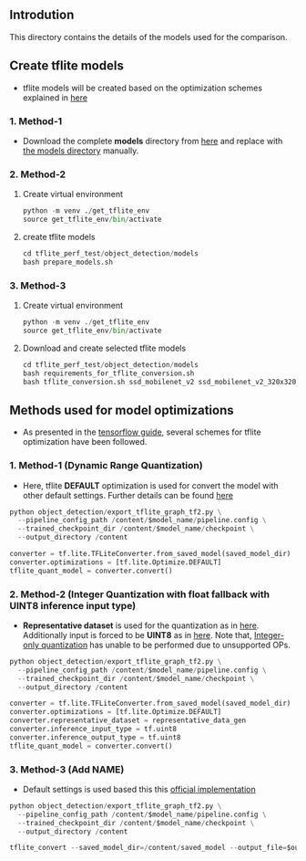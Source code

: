 ## Introdution

This directory contains the details of the models used for the comparison. 


## Create tflite models

* tflite models will be created based on the optimization schemes explained in [here](#methods-used-for-model-optimizations)

### 1. Method-1
* Download the complete **models** directory from [here](https://1drv.ms/u/s!AvriZdYzHLumoTuwMo0HXLCfHCMC?e=o71kcT) and replace with [the models directory](object_detection/models) manually.

### 2. Method-2

1. Create virtual environment
    ```python
    python -m venv ./get_tflite_env
    source get_tflite_env/bin/activate
    ```
  
1. create tflite models
    ```python
    cd tflite_perf_test/object_detection/models
    bash prepare_models.sh
    ```

### 3. Method-3
1. Create virtual environment
    ```python
    python -m venv ./get_tflite_env
    source get_tflite_env/bin/activate
    ```
  
1. Download and create selected tflite models
    ```python
    cd tflite_perf_test/object_detection/models
    bash requirements_for_tflite_conversion.sh
    bash tflite_conversion.sh ssd_mobilenet_v2 ssd_mobilenet_v2_320x320_coco17_tpu-8.tar.gz
    ```

## Methods used for model optimizations

* As presented in the [tensorflow guide](https://www.tensorflow.org/lite/performance/post_training_quantization), several schemes for tflite optimization have been followed. 

### 1. Method-1 (Dynamic Range Quantization)
* Here, tflite **DEFAULT** optimization is used for convert the model with other default settings. Further details can be found [here](https://www.tensorflow.org/lite/performance/post_training_quantization#dynamic_range_quantization)

```python
python object_detection/export_tflite_graph_tf2.py \
  --pipeline_config_path /content/$model_name/pipeline.config \
  --trained_checkpoint_dir /content/$model_name/checkpoint \
  --output_directory /content

converter = tf.lite.TFLiteConverter.from_saved_model(saved_model_dir)
converter.optimizations = [tf.lite.Optimize.DEFAULT]
tflite_quant_model = converter.convert()
```

### 2. Method-2 (Integer Quantization with float fallback with UINT8 inference input type)
* **Representative dataset** is used for the quantization as in [here](https://www.tensorflow.org/lite/performance/post_training_quantization#integer_with_float_fallback_using_default_float_inputoutput). Additionally input is forced to be **UINT8** as in [here](https://www.tensorflow.org/lite/performance/post_training_quantization#integer_only). Note that, [Integer-only quantization](https://www.tensorflow.org/lite/performance/post_training_quantization#integer_only) has unable to be performed due to unsupported OPs.

```python
python object_detection/export_tflite_graph_tf2.py \
  --pipeline_config_path /content/$model_name/pipeline.config \
  --trained_checkpoint_dir /content/$model_name/checkpoint \
  --output_directory /content

converter = tf.lite.TFLiteConverter.from_saved_model(saved_model_dir)
converter.optimizations = [tf.lite.Optimize.DEFAULT]
converter.representative_dataset = representative_data_gen
converter.inference_input_type = tf.uint8  
converter.inference_output_type = tf.uint8  
tflite_quant_model = converter.convert()
```

### 3. Method-3 (Add NAME)
*  Default settings is used based this this [official implementation](https://github.com/tensorflow/models/blob/master/research/object_detection/colab_tutorials/eager_few_shot_od_training_tflite.ipynb)

```python
python object_detection/export_tflite_graph_tf2.py \
  --pipeline_config_path /content/$model_name/pipeline.config \
  --trained_checkpoint_dir /content/$model_name/checkpoint \
  --output_directory /content

tflite_convert --saved_model_dir=/content/saved_model --output_file=$output_dir
```





